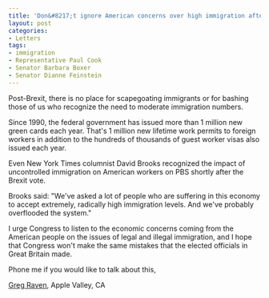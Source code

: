 ```yaml
---
title: 'Don&#8217;t ignore American concerns over high immigration after Brexit vote'
layout: post
categories:
- Letters
tags:
- immigration
- Representative Paul Cook
- Senator Barbara Boxer
- Senator Dianne Feinstein
---
```


Post-Brexit, there is no place for scapegoating immigrants or for bashing those of us who recognize the need to moderate immigration numbers.

Since 1990, the federal government has issued more than 1 million new green cards each year. That's 1 million new lifetime work permits to foreign workers in addition to the hundreds of thousands of guest worker visas also issued each year.

Even New York Times columnist David Brooks recognized the impact of uncontrolled immigration on American workers on PBS shortly after the Brexit vote.

Brooks said: "We've asked a lot of people who are suffering in this economy to accept extremely, radically high immigration levels. And we've probably overflooded the system."

I urge Congress to listen to the economic concerns coming from the American people on the issues of legal and illegal immigration, and I hope that Congress won't make the same mistakes that the elected officials in Great Britain made.

Phone me if you would like to talk about this,

[Greg Raven](https://www.gregraven.org), Apple Valley, CA